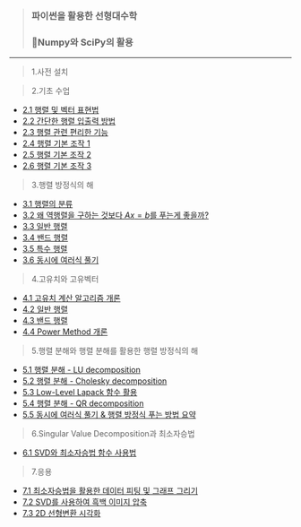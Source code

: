> ### 파이썬을 활용한 선형대수학 
> ### 📌Numpy와 SciPy의 활용


----------------------------------

>1.사전 설치

>2.기초 수업

* [2.1 행렬 및 벡터 표현법](https://github.com/kkyuhun94/TIL/blob/master/LinearAlgebra_withPython/2.1_chapter.ipynb)
* [2.2 간단한 행렬 입출력 방법](https://github.com/kkyuhun94/TIL/blob/master/LinearAlgebra_withPython/2.2_chapter.ipynb)
* [2.3 행렬 관련 편리한 기능](https://github.com/kkyuhun94/TIL/blob/master/LinearAlgebra_withPython/2.3_chapter.ipynb)
* [2.4 행렬 기본 조작 1](https://github.com/kkyuhun94/TIL/blob/master/LinearAlgebra_withPython/2.4_chapter.ipynb)
* [2.5 행렬 기본 조작 2](https://github.com/kkyuhun94/TIL/blob/master/LinearAlgebra_withPython/2.5_chapter.ipynb)
* [2.6 행렬 기본 조작 3](https://github.com/kkyuhun94/TIL/blob/master/LinearAlgebra_withPython/2.6_chapter.ipynb)

>3.행렬 방정식의 해
    
* [3.1 행렬의 분류](https://github.com/kkyuhun94/TIL/blob/master/LinearAlgebra_withPython/3.1_chapter.ipynb)
* [3.2 왜 역행렬을 구하는 것보다 $Ax=b$를 푸는게 좋을까?](https://github.com/kkyuhun94/TIL/blob/master/LinearAlgebra_withPython/3.2_chapter.ipynb)
* [3.3 일반 행렬](https://github.com/kkyuhun94/TIL/blob/master/LinearAlgebra_withPython/3.3_chapter.ipynb)
* [3.4 밴드 행렬](https://github.com/kkyuhun94/TIL/blob/master/LinearAlgebra_withPython/3.4_chapter.ipynb)
* [3.5 특수 행렬](https://github.com/kkyuhun94/TIL/blob/master/LinearAlgebra_withPython/3.5_chapter.ipynb)
* [3.6 동시에 여러식 풀기](https://github.com/kkyuhun94/TIL/blob/master/LinearAlgebra_withPython/3.6_chapter.ipynb)          

>4.고유치와 고유벡터
    
* [4.1 고유치 계산 알고리즘 개론](https://github.com/kkyuhun94/TIL/blob/master/LinearAlgebra_withPython/4.1_chapter.ipynb)
* [4.2 일반 행렬](https://github.com/kkyuhun94/TIL/blob/master/LinearAlgebra_withPython/4.2_chapter.ipynb)
* [4.3 밴드 행렬](https://github.com/kkyuhun94/TIL/blob/master/LinearAlgebra_withPython/4.3_chapter.ipynb)
* [4.4 Power Method 개론](https://github.com/kkyuhun94/TIL/blob/master/LinearAlgebra_withPython/4.4_chapter.ipynb)        

>5.행렬 분해와 행렬 분해를 활용한 행렬 방정식의 해
    
* [5.1 행렬 분해 - LU decomposition](https://github.com/kkyuhun94/TIL/blob/master/LinearAlgebra_withPython/chapter2.ipynb)
* [5.2 행렬 분해 - Cholesky decomposition](https://github.com/kkyuhun94/TIL/blob/master/LinearAlgebra_withPython/chapter2.ipynb)
* [5.3 Low-Level Lapack 함수 활용](https://github.com/kkyuhun94/TIL/blob/master/LinearAlgebra_withPython/chapter2.ipynb)
* [5.4 행렬 분해 - QR decomposition](https://github.com/kkyuhun94/TIL/blob/master/LinearAlgebra_withPython/chapter2.ipynb)
* [5.5 동시에 여러식 풀기 & 행렬 방정식 푸는 방법 요약](https://github.com/kkyuhun94/TIL/blob/master/LinearAlgebra_withPython/chapter2.ipynb)         

>6.Singular Value Decomposition과 최소자승법
    
* [6.1 SVD와 최소자승법 함수 사용법](https://github.com/kkyuhun94/TIL/blob/master/LinearAlgebra_withPython/chapter2.ipynb)

>7.응용
    
* [7.1 최소자승법을 활용한 데이터 피팅 및 그래프 그리기](https://github.com/kkyuhun94/TIL/blob/master/LinearAlgebra_withPython/chapter2.ipynb)
* [7.2 SVD를 사용하여 흑백 이미지 압축](https://github.com/kkyuhun94/TIL/blob/master/LinearAlgebra_withPython/chapter2.ipynb)
* [7.3 2D 선형변환 시각화](https://github.com/kkyuhun94/TIL/blob/master/LinearAlgebra_withPython/chapter2.ipynb)
     
  
